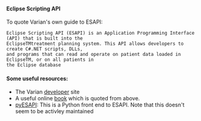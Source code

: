 #### Eclipse Scripting API

To quote Varian's own guide to ESAPI:

```
Eclipse Scripting API (ESAPI) is an Application Programming Interface (API) that is built into the
EclipseTMtreatment planning system. This API allows developers to create C#.NET scripts, DLLs,
and programs that can read and operate on patient data loaded in EclipseTM, or on all patients in
the Eclipse database
```


#### Some useful resources:
- The Varian [developer](https://varianapis.github.io/) site
- A useful online [book](https://varianapis.github.io/VarianApiBook.pdf) which is quoted from above.
- [pyESAPI](https://github.com/VarianAPIs/PyESAPI): This is a Python front end to ESAPI. Note that this doesn't seem to be activley maintained

